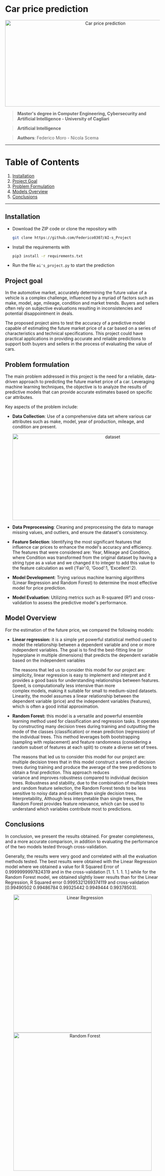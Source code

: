 # Car price prediction

<p align="center"> 
  <img src="/graphics and presentation/dataset-cover.jpg" alt="Car price prediction" height="282px" width="637">
</p>


> **Master's degree in Computer Engineering, Cybersecurity and Artificial Intelligence - University of Cagliari**

> **Artificial Intelligence**

> **Authors**: Federico Moro - Nicola Scema


***
# Table of Contents
1. [Installation](#installation)
2. [Project Goal](#project-goal)
3. [Problem Formulation](#problem-formulation)
4. [Models Overview](#model-overview)
5. [Conclusions](#conclusions)

***

## Installation

- Download the ZIP code or clone the repository with
  ```bash
  git clone https://github.com/Federico0307/AI-s_Project
  ```
- Install the requirements with

  ```bash
  pip3 install -r requirements.txt
  ```
- Run the file `ai's_project.py` to start the prediction

## Project goal

In the automotive market, accurately determining the future value of a vehicle is a complex challenge, influenced by a myriad of factors such as make, model, age, mileage, condition and market trends. Buyers and sellers often rely on subjective evaluations resulting in inconsistencies and potential disappointment in deals.

The proposed project aims to test the accuracy of a predictive model capable of estimating the future market price of a car based on a series of characteristics and technical specifications. This project could have practical applications in providing accurate and reliable predictions to support both buyers and sellers in the process of evaluating the value of cars.

## Problem formulation

The main problem addressed in this project is the need for a reliable, data-driven approach to predicting the future market price of a car. Leveraging machine learning techniques, the objective is to analyze the results of predictive models that can provide accurate estimates based on specific car attributes.

Key aspects of the problem include:

* **Data Collection**: Use of a comprehensive data set where various car attributes such as make, model, year of production, mileage, and condition are present.
  <p align="center"> 
  <img src="/graphics and presentation/dataset_example.png" alt="dataset" height="282px" width="637">
</p>

* **Data Preprocessing**: Cleaning and preprocessing the data to manage missing values, and outliers, and ensure the dataset's consistency.

* **Feature Selection**: Identifying the most significant features that influence car prices to enhance the model's accuracy and efficiency. The features that were considered are: Year, Mileage and Condition, where Condition was transformed from the original dataset by having a string type as a value and we changed it to integer to add this value to the feature calculation as well (‘Fair’:0, ‘Good’:1, ‘Excellent’:2).

* **Model Development**: Trying various machine learning algorithms (Linear Regression and Random Forest) to determine the most effective model for price prediction.

* **Model Evaluation**: Utilizing metrics such as R-squared (R²) and cross-validation to assess the predictive model's performance.

## Model Overview
For the estimation of the future price, we compared the following models:

* **Linear regression:** it is a simple yet powerful statistical method used to model the relationship between a dependent variable and one or more independent variables. The goal is to find the best-fitting line (or hyperplane in multiple dimensions) that predicts the dependent variable based on the independent variables

  The reasons that led us to consider this model for our project are: simplicity, linear regression is easy to implement and interpret and it provides a good basis for understanding relationships between features. Speed, is computationally less intensive than more   
  complex models, making it suitable for small to medium-sized datasets. Linearity, the model assumes a linear relationship between the dependent variable (price) and the independent variables (features), which is often a good initial approximation.

* **Random Forest:** this model is a versatile and powerful ensemble learning method used for classification and regression tasks. It operates by constructing many decision trees during training and outputting the mode of the classes (classification) or mean prediction (regression) of the individual trees. This method leverages both bootstrapping (sampling with replacement) and feature randomness (considering a random subset of features at each split) to create a diverse set of trees.

  The reasons that led us to consider this model for our project are: multiple decision trees that in this model construct a series of decision trees during training and produce the average of the tree predictions to obtain a final prediction. This approach reduces   
  variance and improves robustness compared to individual decision trees. Robustness and stability, due to the combination of multiple trees and random feature selection, the Random Forest tends to be less sensitive to noisy data and outliers than single decision trees.   Interpretability, Although less interpretable than single trees, the Random Forest provides feature relevance, which can be used to understand which variables contribute most to predictions.

## Conclusions

In conclusion, we present the results obtained. For greater completeness, and a more accurate comparison, in addition to evaluating the performance of the two models tested through cross-validation. 

Generally, the results were very good and correlated with all the evaluation methods tested. The best results were obtained with the Linear Regression model where we obtained a value for R Squared Error of 0.9999999997824319 and in the cross-validation [1. 1. 1. 1. 1.] while for the Random Forest model, we obtained slightly lower results than for the Linear Regression, R Squared error 0.9995321269374119 and cross-validation [0.99490502 0.99486784 0.99325442 0.9949444 0.99378503].

<p align="center"> 
  <img src="/graphics and presentation/linear_regression_ev.png" alt="Linear Regression" height="450px" width="450px">
  <img src="/graphics and presentation/random_forest_ev.png" alt="Random Forest" height="450px" width="450px">
</p>


  

